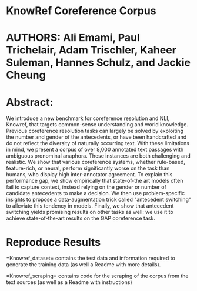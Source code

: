 # KnowRef Coreference Corpus
# AUTHORS: Ali Emami, Paul Trichelair, Adam Trischler, Kaheer Suleman, Hannes Schulz, and Jackie Cheung

# Abstract:

We introduce a new benchmark for coreference resolution and NLI, Knowref, that targets common-sense understanding and world knowledge. Previous coreference resolution tasks can largely be solved by exploiting the number and gender of the antecedents, or have been handcrafted and do not reflect the diversity of naturally occurring text. With these limitations in mind, we present a corpus of over 8,000 annotated text passages with ambiguous pronominal anaphora. These instances are both challenging and realistic. We show that various coreference systems, whether rule-based, feature-rich, or neural, perform significantly worse on the task than humans, who display high inter-annotator agreement. To explain this performance gap, we show empirically that state-of-the art models often fail to capture context, instead relying on the gender or number of candidate antecedents to make a decision. We then use problem-specific insights to propose a data-augmentation trick called "antecedent switching" to alleviate this tendency in models. Finally, we show that antecedent switching yields promising results on other tasks as well: we use it to achieve state-of-the-art results on the GAP coreference task.

# Reproduce Results

=Knowref_dataset= contains the test data and information required to generate the training data (as well a Readme with more details). 

=Knowref_scraping= contains code for the scraping of the corpus from the text sources (as well as a Readme with instructions)
